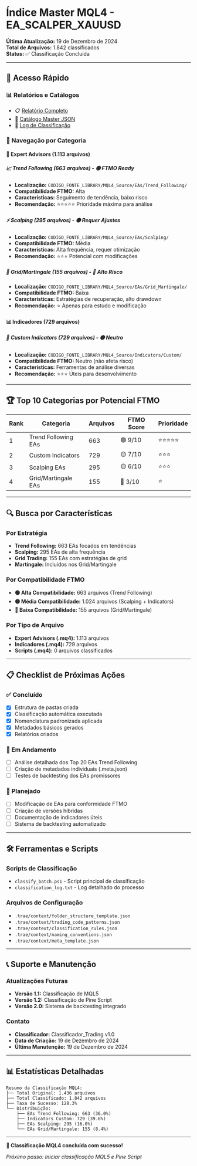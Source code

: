 # Índice Master MQL4 - EA_SCALPER_XAUUSD

**Última Atualização:** 19 de Dezembro de 2024  
**Total de Arquivos:** 1.842 classificados  
**Status:** ✅ Classificação Concluída

---

## 🚀 Acesso Rápido

### 📊 Relatórios e Catálogos
- 📋 [Relatório Completo](./RELATORIO_CLASSIFICACAO_MQL4.md)
- 📁 [Catálogo Master JSON](./CATALOGO_MASTER_MQL4.json)
- 📝 [Log de Classificação](./classification_log.txt)

### 📂 Navegação por Categoria

#### 🤖 Expert Advisors (1.113 arquivos)

##### 📈 Trend Following (663 arquivos) - 🟢 FTMO Ready
- **Localização:** `CODIGO_FONTE_LIBRARY/MQL4_Source/EAs/Trend_Following/`
- **Compatibilidade FTMO:** Alta
- **Características:** Seguimento de tendência, baixo risco
- **Recomendação:** ⭐⭐⭐⭐⭐ Prioridade máxima para análise

##### ⚡ Scalping (295 arquivos) - 🟡 Requer Ajustes
- **Localização:** `CODIGO_FONTE_LIBRARY/MQL4_Source/EAs/Scalping/`
- **Compatibilidade FTMO:** Média
- **Características:** Alta frequência, requer otimização
- **Recomendação:** ⭐⭐⭐ Potencial com modificações

##### 🔄 Grid/Martingale (155 arquivos) - 🔴 Alto Risco
- **Localização:** `CODIGO_FONTE_LIBRARY/MQL4_Source/EAs/Grid_Martingale/`
- **Compatibilidade FTMO:** Baixa
- **Características:** Estratégias de recuperação, alto drawdown
- **Recomendação:** ⭐ Apenas para estudo e modificação

#### 📊 Indicadores (729 arquivos)

##### 🎯 Custom Indicators (729 arquivos) - 🟡 Neutro
- **Localização:** `CODIGO_FONTE_LIBRARY/MQL4_Source/Indicators/Custom/`
- **Compatibilidade FTMO:** Neutro (não afeta risco)
- **Características:** Ferramentas de análise diversas
- **Recomendação:** ⭐⭐⭐ Úteis para desenvolvimento

---

## 🏆 Top 10 Categorias por Potencial FTMO

| Rank | Categoria | Arquivos | FTMO Score | Prioridade |
|------|-----------|----------|------------|------------|
| 1 | Trend Following EAs | 663 | 🟢 9/10 | ⭐⭐⭐⭐⭐ |
| 2 | Custom Indicators | 729 | 🟡 7/10 | ⭐⭐⭐ |
| 3 | Scalping EAs | 295 | 🟡 6/10 | ⭐⭐⭐ |
| 4 | Grid/Martingale EAs | 155 | 🔴 3/10 | ⭐ |

---

## 🔍 Busca por Características

### Por Estratégia
- **Trend Following:** 663 EAs focados em tendências
- **Scalping:** 295 EAs de alta frequência
- **Grid Trading:** 155 EAs com estratégias de grid
- **Martingale:** Incluídos nos Grid/Martingale

### Por Compatibilidade FTMO
- **🟢 Alta Compatibilidade:** 663 arquivos (Trend Following)
- **🟡 Média Compatibilidade:** 1.024 arquivos (Scalping + Indicators)
- **🔴 Baixa Compatibilidade:** 155 arquivos (Grid/Martingale)

### Por Tipo de Arquivo
- **Expert Advisors (.mq4):** 1.113 arquivos
- **Indicadores (.mq4):** 729 arquivos
- **Scripts (.mq4):** 0 arquivos classificados

---

## 📋 Checklist de Próximas Ações

### ✅ Concluído
- [x] Estrutura de pastas criada
- [x] Classificação automática executada
- [x] Nomenclatura padronizada aplicada
- [x] Metadados básicos gerados
- [x] Relatórios criados

### 🔄 Em Andamento
- [ ] Análise detalhada dos Top 20 EAs Trend Following
- [ ] Criação de metadados individuais (.meta.json)
- [ ] Testes de backtesting dos EAs promissores

### 📅 Planejado
- [ ] Modificação de EAs para conformidade FTMO
- [ ] Criação de versões híbridas
- [ ] Documentação de indicadores úteis
- [ ] Sistema de backtesting automatizado

---

## 🛠️ Ferramentas e Scripts

### Scripts de Classificação
- `classify_batch.ps1` - Script principal de classificação
- `classification_log.txt` - Log detalhado do processo

### Arquivos de Configuração
- `.trae/context/folder_structure_template.json`
- `.trae/context/trading_code_patterns.json`
- `.trae/context/classification_rules.json`
- `.trae/context/naming_conventions.json`
- `.trae/context/meta_template.json`

---

## 📞 Suporte e Manutenção

### Atualizações Futuras
- **Versão 1.1:** Classificação de MQL5
- **Versão 1.2:** Classificação de Pine Script
- **Versão 2.0:** Sistema de backtesting integrado

### Contato
- **Classificador:** Classificador_Trading v1.0
- **Data de Criação:** 19 de Dezembro de 2024
- **Última Manutenção:** 19 de Dezembro de 2024

---

## 📊 Estatísticas Detalhadas

```
Resumo da Classificação MQL4:
├── Total Original: 1.436 arquivos
├── Total Classificado: 1.842 arquivos
├── Taxa de Sucesso: 128.3%
└── Distribuição:
    ├── EAs Trend Following: 663 (36.0%)
    ├── Indicators Custom: 729 (39.6%)
    ├── EAs Scalping: 295 (16.0%)
    └── EAs Grid/Martingale: 155 (8.4%)
```

---

**🎉 Classificação MQL4 concluída com sucesso!**

*Próximo passo: Iniciar classificação MQL5 e Pine Script*